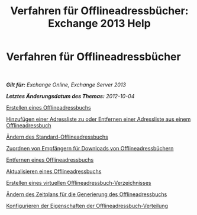 ﻿---
title: 'Verfahren für Offlineadressbücher: Exchange 2013 Help'
TOCTitle: Verfahren für Offlineadressbücher
ms:assetid: b7f26eca-b93b-4834-ba50-11febdefbb18
ms:mtpsurl: https://technet.microsoft.com/de-de/library/Bb124351(v=EXCHG.150)
ms:contentKeyID: 50476526
ms.date: 04/24/2018
mtps_version: v=EXCHG.150
ms.translationtype: HT
---

# Verfahren für Offlineadressbücher

 

_**Gilt für:** Exchange Online, Exchange Server 2013_

_**Letztes Änderungsdatum des Themas:** 2012-10-04_

[Erstellen eines Offlineadressbuchs](create-an-offline-address-book-exchange-2013-help.md)

[Hinzufügen einer Adressliste zu oder Entfernen einer Adressliste aus einem Offlineadressbuch](https://technet.microsoft.com/de-de/library/Bb123563(v=EXCHG.150))

[Ändern des Standard-Offlineadressbuchs](https://technet.microsoft.com/de-de/library/Aa998569(v=EXCHG.150))

[Zuordnen von Empfängern für Downloads von Offlineadressbüchern](provision-recipients-for-offline-address-book-downloads-exchange-2013-help.md)

[Entfernen eines Offlineadressbuchs](https://technet.microsoft.com/de-de/library/Bb124744(v=EXCHG.150))

[Aktualisieren eines Offlineadressbuchs](https://technet.microsoft.com/de-de/library/Aa997684(v=EXCHG.150))

[Erstellen eines virtuellen Offlineadressbuch-Verzeichnisses](create-an-offline-address-book-virtual-directory-exchange-2013-help.md)

[Ändern des Zeitplans für die Generierung des Offlineadressbuchs](https://technet.microsoft.com/de-de/library/JJ938013(v=EXCHG.150))

[Konfigurieren der Eigenschaften der Offlineadressbuch-Verteilung](https://technet.microsoft.com/de-de/library/Bb123710(v=EXCHG.150))

